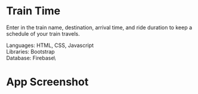 # Train Time

Enter in the train name, destination, arrival time, and ride duration to keep a schedule of your train travels. 


Languages: HTML, CSS, Javascript\
Libraries: Bootstrap\
Database: Firebase\

# App Screenshot

